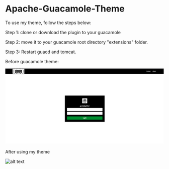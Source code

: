 # Apache-Guacamole-Theme

To use my theme, follow the steps below:

Step 1: clone or download the plugin to your guacamole 

Step 2: move it to your guacamole root directory "extensions" folder.

Step 3: Restart guacd and tomcat.


Before guacamole theme:

![alt text](
/resources/geek2gether-branding.png)


After using my theme

![alt text]([http://url/to/img.png](https://github.com/geek2gether/Apache-Guacamole-Theme/blob/main/resources/guaca-login%20page.png)https://github.com/geek2gether/Apache-Guacamole-Theme/blob/main/resources/guaca-login%20page.png)

